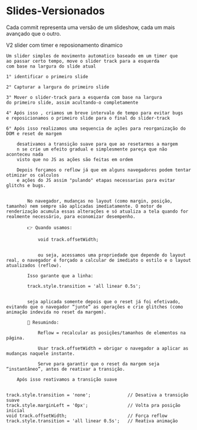 # Slides-Versionados
Cada commit representa uma versão de um slideshow, cada um mais avançado que o outro.

V2 slider com timer e reposionamento dinamico

    Um slider simples de movimento automatico baseado em um timer que 
    ao passar certo tempo, move o slider track para a esquerda
    com base na largura do slide atual

    1° identificar o primeiro slide

    2° Capturar a largura do primeiro slide

    3° Mover o slider-track para a esquerda com base na largura
    do primeiro slide, assim acultando-o completamente

    4° Após isso , criamos um breve intervalo de tempo para evitar bugs
    e reposicionamos o primeiro slide para o final do slider-track

    6° Após isso realizamos uma sequencia de ações para reorganização do 
    DOM e reset de margem

        desativamos a transição suave para que ao resetarmos a margem
        n se crie um efeito gradual e simplesmente pareça que não aconteceu nada
        visto que no JS as ações são feitas em ordem

        Depois forçamos o reflow já que em alguns navegadores podem tentar otimizar os calculos
        e ações do JS assim "pulando" etapas necessarias para evitar glitchs e bugs.


            No navegador, mudanças no layout (como margin, posição, tamanho) nem sempre são aplicadas imediatamente. O motor de renderização acumula essas alterações e só atualiza a tela quando for realmente necessário, para economizar desempenho.

            👉 Quando usamos:

                void track.offsetWidth;


                ou seja, acessamos uma propriedade que depende do layout real, o navegador é forçado a calcular de imediato o estilo e o layout atualizados (reflow).

            Isso garante que a linha:

            track.style.transition = 'all linear 0.5s';


            seja aplicada somente depois que o reset já foi efetivado, evitando que o navegador “junte” as operações e crie glitches (como animação indevida no reset da margem).

            📌 Resumindo:

                Reflow = recalcular as posições/tamanhos de elementos na página.

                Usar track.offsetWidth = obrigar o navegador a aplicar as mudanças naquele instante.

                Serve para garantir que o reset da margem seja “instantâneo”, antes de reativar a transição.

        Após isso reativamos a transição suave
        

    track.style.transition = 'none';              // Desativa a transição suave
    track.style.marginLeft = '0px';               // Volta pra posição inicial
    void track.offsetWidth;                       // Força reflow
    track.style.transition = 'all linear 0.5s';   // Reativa animação
